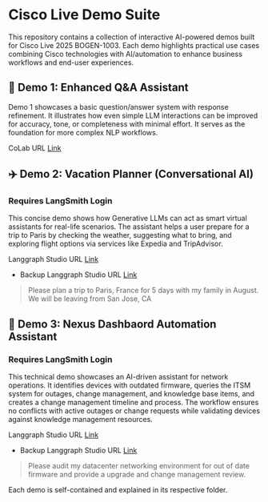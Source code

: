 # Cisco Live Demo Suite

This repository contains a collection of interactive AI-powered demos built for Cisco Live 2025 BOGEN-1003. Each demo highlights practical use cases combining Cisco technologies with AI/automation to enhance business workflows and end-user experiences.


## 🚀 Demo 1: Enhanced Q&A Assistant
Demo 1 showcases a basic question/answer system with response refinement. It illustrates how even simple LLM interactions can be improved for accuracy, tone, or completeness with minimal effort. It serves as the foundation for more complex NLP workflows.


CoLab URL [Link](https://colab.research.google.com/drive/1EbE3kQS8FC_78w_PGLOObzjngH6y7iUY)

## ✈️ Demo 2: Vacation Planner (Conversational AI)
### Requires LangSmith Login 
This concise demo shows how Generative LLMs can act as smart virtual assistants for real-life scenarios. The assistant helps a user prepare for a trip to Paris by checking the weather, suggesting what to bring, and exploring flight options via services like Expedia and TripAdvisor.  

Langgraph Studio URL [Link](https://smith.langchain.com/studio/thread?baseUrl=https%3A%2F%2Fclus25-demo02-v3-64e5e70f82cf508bb3f81314cb16a39c.us.langgraph.app)
- Backup Langgraph Studio URL [Link](https://smith.langchain.com/studio/thread?baseUrl=https%3A%2F%2Fclus25-demo02-v3-64e5e70f82cf508bb3f81314cb16a39c.us.langgraph.app)
> Please plan a trip to Paris, France for 5 days with my family in August.  We will be leaving from San Jose, CA

## 🧠 Demo 3: Nexus Dashbaord Automation Assistant 
### Requires LangSmith Login 
This technical demo showcases an AI-driven assistant for network operations. It identifies devices with outdated firmware, queries the ITSM system for outages, change management, and knowledge base items, and creates a change management timeline and process. The workflow ensures no conflicts with active outages or change requests while validating devices against knowledge management resources.

Langgraph Studio URL [Link](https://smith.langchain.com/studio/thread?baseUrl=https%3A%2F%2Fclus25-demo03-v3-7cf65eeccbcd5e8c9f139d63da37a8a9.us.langgraph.app)
- Backup Langgraph Studio URL [Link](https://smith.langchain.com/studio/thread?baseUrl=https%3A%2F%2Fclus25-demo03-v3-7cf65eeccbcd5e8c9f139d63da37a8a9.us.langgraph.app)
> Please audit my datacenter networking environment for out of date firmware and provide a upgrade and change management review.

  
Each demo is self-contained and explained in its respective folder.

